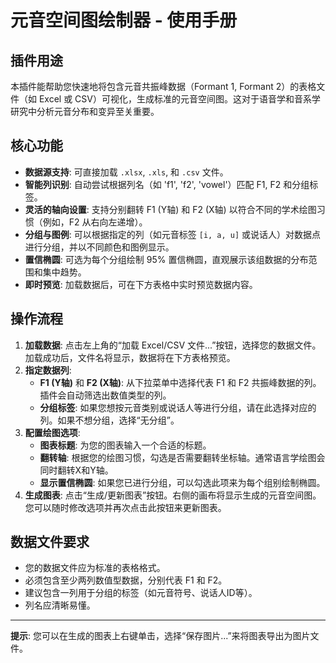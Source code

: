 # 元音空间图绘制器 - 使用手册

## 插件用途

本插件能帮助您快速地将包含元音共振峰数据（Formant 1, Formant 2）的表格文件（如 Excel 或 CSV）可视化，生成标准的元音空间图。这对于语音学和音系学研究中分析元音分布和变异至关重要。

## 核心功能

- **数据源支持**: 可直接加载 `.xlsx`, `.xls`, 和 `.csv` 文件。
- **智能列识别**: 自动尝试根据列名（如 'f1', 'f2', 'vowel'）匹配 F1, F2 和分组标签。
- **灵活的轴向设置**: 支持分别翻转 F1 (Y轴) 和 F2 (X轴) 以符合不同的学术绘图习惯（例如，F2 从右向左递增）。
- **分组与图例**: 可以根据指定的列（如元音标签 `[i, a, u]` 或说话人）对数据点进行分组，并以不同颜色和图例显示。
- **置信椭圆**: 可选为每个分组绘制 95% 置信椭圆，直观展示该组数据的分布范围和集中趋势。
- **即时预览**: 加载数据后，可在下方表格中实时预览数据内容。

## 操作流程

1.  **加载数据**: 点击左上角的“加载 Excel/CSV 文件...”按钮，选择您的数据文件。加载成功后，文件名将显示，数据将在下方表格预览。
2.  **指定数据列**:
    - **F1 (Y轴)** 和 **F2 (X轴)**: 从下拉菜单中选择代表 F1 和 F2 共振峰数据的列。插件会自动筛选出数值类型的列。
    - **分组标签**: 如果您想按元音类别或说话人等进行分组，请在此选择对应的列。如果不想分组，选择“无分组”。
3.  **配置绘图选项**:
    - **图表标题**: 为您的图表输入一个合适的标题。
    - **翻转轴**: 根据您的绘图习惯，勾选是否需要翻转坐标轴。通常语言学绘图会同时翻转X和Y轴。
    - **显示置信椭圆**: 如果您已进行分组，可以勾选此项来为每个组别绘制椭圆。
4.  **生成图表**: 点击“生成/更新图表”按钮。右侧的画布将显示生成的元音空间图。您可以随时修改选项并再次点击此按钮来更新图表。

## 数据文件要求

- 您的数据文件应为标准的表格格式。
- 必须包含至少两列数值型数据，分别代表 F1 和 F2。
- 建议包含一列用于分组的标签（如元音符号、说话人ID等）。
- 列名应清晰易懂。

---
**提示**: 您可以在生成的图表上右键单击，选择“保存图片...”来将图表导出为图片文件。